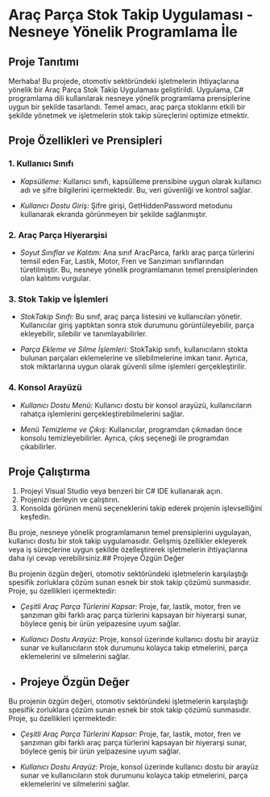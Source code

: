 # Araç Parça Stok Takip Uygulaması - Nesneye Yönelik Programlama İle

## Proje Tanıtımı

Merhaba! Bu projede, otomotiv sektöründeki işletmelerin ihtiyaçlarına yönelik bir Araç Parça Stok Takip Uygulaması geliştirildi. Uygulama, C# programlama dili kullanılarak nesneye yönelik programlama prensiplerine uygun bir şekilde tasarlandı. Temel amacı, araç parça stoklarını etkili bir şekilde yönetmek ve işletmelerin stok takip süreçlerini optimize etmektir.

## Proje Özellikleri ve Prensipleri

### 1. Kullanıcı Sınıfı

- *Kapsülleme:* Kullanıcı sınıfı, kapsülleme prensibine uygun olarak kullanıcı adı ve şifre bilgilerini içermektedir. Bu, veri güvenliği ve kontrol sağlar.
  
- *Kullanıcı Dostu Giriş:* Şifre girişi, GetHiddenPassword metodunu kullanarak ekranda görünmeyen bir şekilde sağlanmıştır.

### 2. Araç Parça Hiyerarşisi

- *Soyut Sınıflar ve Kalıtım:* Ana sınıf AracParca, farklı araç parça türlerini temsil eden Far, Lastik, Motor, Fren ve Sanziman sınıflarından türetilmiştir. Bu, nesneye yönelik programlamanın temel prensiplerinden olan kalıtımı vurgular.

### 3. Stok Takip ve İşlemleri

- *StokTakip Sınıfı:* Bu sınıf, araç parça listesini ve kullanıcıları yönetir. Kullanıcılar giriş yaptıktan sonra stok durumunu görüntüleyebilir, parça ekleyebilir, silebilir ve tanımlayabilirler.

- *Parça Ekleme ve Silme İşlemleri:* StokTakip sınıfı, kullanıcıların stokta bulunan parçaları eklemelerine ve silebilmelerine imkan tanır. Ayrıca, stok miktarlarına uygun olarak güvenli silme işlemleri gerçekleştirilir.

### 4. Konsol Arayüzü

- *Kullanıcı Dostu Menü:* Kullanıcı dostu bir konsol arayüzü, kullanıcıların rahatça işlemlerini gerçekleştirebilmelerini sağlar.

- *Menü Temizleme ve Çıkış:* Kullanıcılar, programdan çıkmadan önce konsolu temizleyebilirler. Ayrıca, çıkış seçeneği ile programdan çıkabilirler.

## Proje Çalıştırma

1. Projeyi Visual Studio veya benzeri bir C# IDE kullanarak açın.
2. Projenizi derleyin ve çalıştırın.
3. Konsolda görünen menü seçeneklerini takip ederek projenin işlevselliğini keşfedin.

Bu proje, nesneye yönelik programlamanın temel prensiplerini uygulayan, kullanıcı dostu bir stok takip uygulamasıdır. Gelişmiş özellikler ekleyerek veya iş süreçlerine uygun şekilde özelleştirerek işletmelerin ihtiyaçlarına daha iyi cevap verebilirsiniz.## Projeye Özgün Değer

Bu projenin özgün değeri, otomotiv sektöründeki işletmelerin karşılaştığı spesifik zorluklara çözüm sunan esnek bir stok takip çözümü sunmasıdır. Proje, şu özellikleri içermektedir:

- *Çeşitli Araç Parça Türlerini Kapsar:* Proje, far, lastik, motor, fren ve şanzıman gibi farklı araç parça türlerini kapsayan bir hiyerarşi sunar, böylece geniş bir ürün yelpazesine uyum sağlar.

- *Kullanıcı Dostu Arayüz:* Proje, konsol üzerinde kullanıcı dostu bir arayüz sunar ve kullanıcıların stok durumunu kolayca takip etmelerini, parça eklemelerini ve silmelerini sağlar.
- ## Projeye Özgün Değer

Bu projenin özgün değeri, otomotiv sektöründeki işletmelerin karşılaştığı spesifik zorluklara çözüm sunan esnek bir stok takip çözümü sunmasıdır. Proje, şu özellikleri içermektedir:

- *Çeşitli Araç Parça Türlerini Kapsar:* Proje, far, lastik, motor, fren ve şanzıman gibi farklı araç parça türlerini kapsayan bir hiyerarşi sunar, böylece geniş bir ürün yelpazesine uyum sağlar.

- *Kullanıcı Dostu Arayüz:* Proje, konsol üzerinde kullanıcı dostu bir arayüz sunar ve kullanıcıların stok durumunu kolayca takip etmelerini, parça eklemelerini ve silmelerini sağlar.
